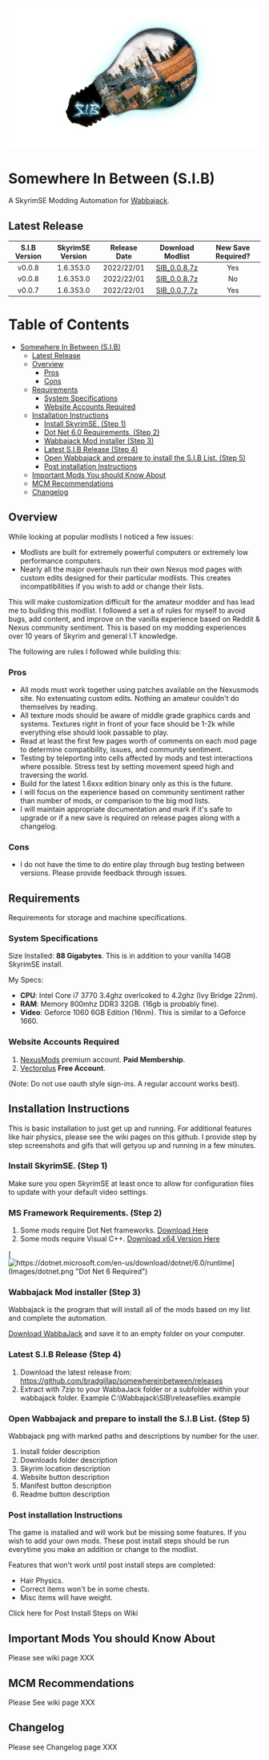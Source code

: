 
![S.I.B Logo](Images/SplashV2large.png)


# Somewhere In Between (S.I.B) 
A SkyrimSE Modding Automation for [Wabbajack](https://www.wabbajack.org/#/).

## Latest Release

| S.I.B Version | SkyrimSE Version | Release Date | Download Modlist |New Save Required?                                                                         |
|:-------------:|:----------------:|:------------:|:----------------:|:-----------------------------------------------------------------------------------------:|
| v0.0.8        | 1.6.353.0        | 2022/22/01   | [SIB_0.0.8.7z](https://github.com/bradgillap/somewhereinbetween/releases/download/v0.0.9/SIB_0.0.9.7z) | Yes |
| v0.0.8        | 1.6.353.0        | 2022/22/01   | [SIB_0.0.8.7z](https://github.com/bradgillap/somewhereinbetween/releases/download/v0.0.8/SIB_0.0.8.7z) | No  |
| v0.0.7        | 1.6.353.0        | 2022/22/01   | [SIB_0.0.7.7z](https://github.com/bradgillap/somewhereinbetween/releases/download/v0.0.7/SIB_0.0.7.7z) | Yes |

# Table of Contents

- [Somewhere In Between (S.I.B)](#somewhere-in-between--sib-)
  * [Latest Release](#latest-release)
  * [Overview](#overview)
    + [Pros](#pros)
    + [Cons](#cons)
  * [Requirements](#requirements)
    + [System Specifications](#system-specifications)
    + [Website Accounts Required](#website-accounts-required)
  * [Installation Instructions](#installation-instructions)
    + [Install SkyrimSE. (Step 1)](#install-skyrimse--step-1-)
    + [Dot Net 6.0 Requirements. (Step 2)](#dot-net-60-requirements--step-2-)
    + [Wabbajack Mod installer (Step 3)](#wabbajack-mod-installer--step-3-)
    + [Latest S.I.B Release (Step 4)](#latest-sib-release--step-4-)
    + [Open Wabbajack and prepare to install the S.I.B List. (Step 5)](#open-wabbajack-and-prepare-to-install-the-sib-list--step-5-)
    + [Post installation Instructions](#post-installation-instructions)
  * [Important Mods You should Know About](#important-mods-you-should-know-about)
  * [MCM Recommendations](#mcm-recommendations)
  * [Changelog](#changelog)


## Overview

While looking at popular modlists I noticed a few issues:

* Modlists are built for extremely powerful computers or extremely low performance computers. 
* Nearly all the major overhauls run their own Nexus mod pages with custom edits designed for their particular modlists. This creates incompatibilities if you wish to add or change their lists.

This will make customization difficult for the amateur modder and has lead me to building this modlist. I followed a set a of rules for myself to avoid bugs, add content, and improve on the vanilla experience based on Reddit & Nexus community sentiment. This is based on my modding experiences over 10 years of Skyrim and general I.T knowledge.

The following are rules I followed while building this:

### Pros
* All mods must work together using patches available on the  Nexusmods site. No extenuating custom edits. Nothing an amateur couldn't do themselves by reading.
* All texture mods should be aware of middle grade graphics cards and systems. Textures right in front of your face should be 1-2k while everything else should look passable to play.
* Read at least the first few pages worth of comments on each mod  page to determine compatibility, issues, and community sentiment. 
* Testing by teleporting into cells affected by mods and test interactions where possible. Stress test by setting movement speed high and traversing the world.
* Build for the latest 1.6xxx edition binary only as this is the future.
* I will focus on the experience based on community sentiment rather than number of mods, or comparison to the big mod lists.
* I will maintain appropriate documentation and mark if it's safe to upgrade or if a new save is required on release pages along with a changelog.

### Cons
* I do not have the time to do entire play through bug testing between versions. Please provide feedback through issues.

## Requirements

Requirements for storage and machine specifications.

### System Specifications

Size Installed: **88 Gigabytes**. This is in addition to your vanilla 14GB SkyrimSE install.

My Specs: 
* **CPU**: Intel Core i7 3770 3.4ghz overlcoked to 4.2ghz (Ivy Bridge 22nm).
* **RAM**: Memory 800mhz DDR3 32GB. (16gb is probably fine).
* **Video**: Geforce 1060 6GB Edition (16nm). This is similar to a Geforce 1660.

### Website Accounts Required

1. [NexusMods](https://www.nexusmods.com/modrewards#/store/item/35) premium account. **Paid Membership**.
2. [Vectorplus](https://vectorplexus.com/) **Free Account**.

(Note: Do not use oauth style sign-ins. A regular account works best). 

## Installation Instructions

This is basic installation to just get up and running. For additional features like hair physics, please see the wiki pages on this github. I provide step by step screenshots and gifs that will getyou up and running in a few minutes.

### Install SkyrimSE. (Step 1)

Make sure you open SkyrimSE at least once to allow for configuration files to update with your default video settings. 

### MS Framework Requirements. (Step 2)

1. Some mods require Dot Net frameworks. [Download Here](https://dotnet.microsoft.com/en-us/download/dotnet/6.0/runtime)
2. Some mods require Visual C++.         [Download x64 Version Here](https://docs.microsoft.com/en-US/cpp/windows/latest-supported-vc-redist?view=msvc-170)

[![https://dotnet.microsoft.com/en-us/download/dotnet/6.0/runtime](Images/dotnet.png "Dot Net 6 Required")](https://dotnet.microsoft.com/en-us/download/dotnet/6.0/runtime)

### Wabbajack Mod installer (Step 3)

Wabbajack is the program that will install all of the mods based on my list and complete the automation. 

[Download WabbaJack](https://www.wabbajack.org/#/) and save it to an empty folder on your computer. 

### Latest S.I.B Release (Step 4)

1. Download the latest release from: https://github.com/bradgillap/somewhereinbetween/releases
2. Extract with 7zip to your WabbaJack folder or a subfolder within your wabbajack folder.  Example C:\Wabbajack\SIB\releasefiles.example

### Open Wabbajack and prepare to install the S.I.B List. (Step 5)

Wabbajack png with marked paths and descriptions by number for the user.

1. Install folder description
2. Downloads folder description
3. Skyrim location description
4. Website button description
5. Manifest button description
6. Readme button description

### Post installation Instructions

The game is installed and will work but be missing some features. If you wish to add your own mods. These post install steps should be run everytime you make an addition or change to the modlist.

Features that won't work until post install steps are completed:
* Hair Physics.
* Correct items won't be in some chests.
* Misc items will have weight.

Click here for Post Install Steps on Wiki

## Important Mods You should Know About

Please see wiki page XXX

## MCM Recommendations 

Please See wiki page XXX

## Changelog

Please see Changelog page XXX

